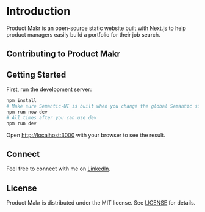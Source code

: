 # Introduction

Product Makr is an open-source static website built with [Next.js](https://nextjs.org/) to help product managers easily build a portfolio for their job search.

## Contributing to Product Makr


## Getting Started

First, run the development server:

```bash
npm install
# Make sure Semantic-UI is built when you change the global Semantic site.variables file
npm run now-dev
# All times after you can use dev
npm run dev
```

Open [http://localhost:3000](http://localhost:3000) with your browser to see the result.

## Connect

Feel free to connect with me on [LinkedIn](https://linkedin.com/in/renedeanda).

## License
Product Makr is distributed under the MIT license. See [LICENSE](https://github.com/renedeanda/product-makr/blob/master/LICENSE.md) for details.
